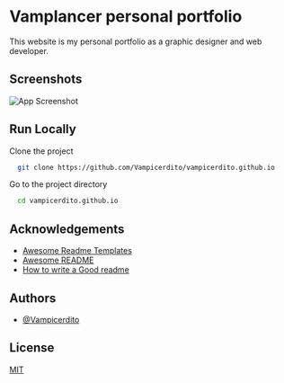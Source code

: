 
# Vamplancer personal portfolio

This website is my personal portfolio as a graphic designer and web developer.


## Screenshots

![App Screenshot](https://via.placeholder.com/468x300?text=App+Screenshot+Here)


## Run Locally

Clone the project

```bash
  git clone https://github.com/Vampicerdito/vampicerdito.github.io
```

Go to the project directory

```bash
  cd vampicerdito.github.io
```


## Acknowledgements

 - [Awesome Readme Templates](https://awesomeopensource.com/project/elangosundar/awesome-README-templates)
 - [Awesome README](https://github.com/matiassingers/awesome-readme)
 - [How to write a Good readme](https://bulldogjob.com/news/449-how-to-write-a-good-readme-for-your-github-project)


## Authors

- [@Vampicerdito](https://www.github.com/vampicerdito)


## License

[MIT](https://choosealicense.com/licenses/mit/)

